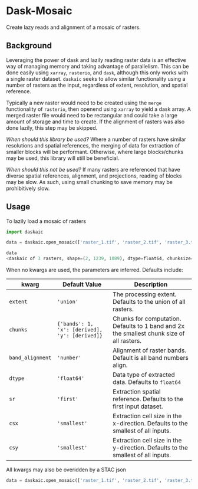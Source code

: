 # Dask-Mosaic
Create lazy reads and alignment of a mosaic of rasters.

## Background
Leveraging the power of dask and lazily reading raster data is an effective way of managing memory and taking advantage of parallelism. This can be done easily using `xarray`, `rasterio`, and `dask`, although this only works with a single raster
dataset. `daskaic` seeks to allow similar functionality using a number of rasters as the input, regardless of
extent, resolution, and spatial reference.

Typically a new raster would need to be created using the `merge`
functionality of `rasterio`, then openend using `xarray` to yield a dask array. A merged raster file would need to be
rectangular and could take a large amount of storage and time to create. If the alignment of rasters was also done
lazily, this step may be skipped.

_When should this library be used?_
Where a number of rasters have similar resolutions and spatial references, the merging of data for extraction of smaller
blocks will be performant. Otherwise, where large blocks/chunks may be used, this library will still be beneficial.

_When should this not be used?_
If many rasters are referenced that have diverse spatial references, alignment, and projections, reading of blocks may
be slow. As such, using small chunking to save memory may be prohibitively slow.

## Usage
To lazily load a mosaic of rasters
```python
import daskaic

data = daskaic.open_mosaic(['raster_1.tif', 'raster_2.tif', 'raster_3.tif'])

data
<daskaic of 3 rasters, shape=(2, 1239, 1089), dtype=float64, chunksize=(1, 1024, 1024)>
```
When no kwargs are used, the parameters are inferred. Defaults include:

| kwarg | Default Value | Description |
| ----- | ------------- | ----------- |
| `extent` | `'union'` | The processing extent. Defaults to the union of all rasters. |
| `chunks` | `{'bands': 1, 'x': [derived], 'y': [derived]}` | Chunks for computation. Defaults to 1 band and 2x the smallest chunk size of all rasters. |
| `band_alignment` | `'number'` | Alignment of raster bands. Default is all band numbers align. |
| `dtype` | `'float64'` | Data type of extracted data. Defaults to `float64` |
| `sr` | `'first'` | Extraction spatial reference. Defaults to the first input dataset. |
| `csx` | `'smallest'` | Extraction cell size in the x-direction. Defaults to the smallest of all inputs. |
| `csy` | `'smallest'` | Extraction cell size in the y-direction. Defaults to the smallest of all inputs. |

All kwargs may also be overidden by a STAC json
```python
data = daskaic.open_mosaic(['raster_1.tif', 'raster_2.tif', 'raster_3.tif'], mosaic_json='mj_stac_spec.json')
```
